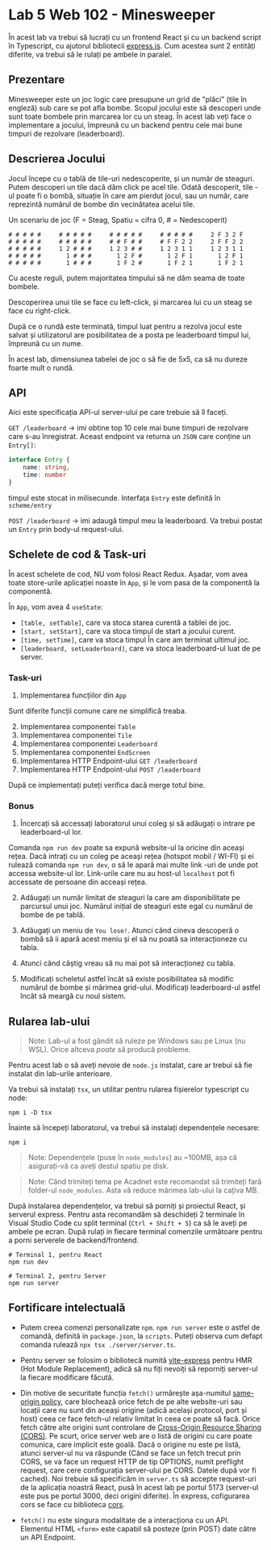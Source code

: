 # Lab 5 Web 102 - Minesweeper

În acest lab va trebui să lucrați cu un frontend React și cu un backend script în Typescript, cu ajutorul bibliotecii [express.js](https://expressjs.com/). Cum acestea sunt 2 entități diferite, va trebui să le rulați pe ambele in paralel.

## Prezentare

Minesweeper este un joc logic care presupune un grid de "plăci" (tile în engleză) sub care se pot afla bombe. Scopul jocului este să descoperi unde sunt toate bombele prin marcarea lor cu un steag.
În acest lab veți face o implementare a jocului, împreună cu un backend pentru cele mai bune timpuri de rezolvare (leaderboard).

## Descrierea Jocului

Jocul începe cu o tablă de tile-uri nedescoperite, și un număr de steaguri. Putem descoperi un tile dacă dăm click pe acel tile. Odată descoperit, tile - ul poate fi o bombă, situație în care am pierdut jocul, sau un număr, care reprezintă numărul de bombe din vecinătatea acelui tile.

Un scenariu de joc (F = Steag, Spatiu = cifra 0, # = Nedescoperit)
```
# # # # #     # # # # #     # # # # #     # # # # #     2 F 3 2 F
# # # # #     # # # # #     # # F # #     # F F 2 2     2 F F 2 2
# # # # #     1 2 # # #     1 2 3 # #     1 2 3 1 1     1 2 3 1 1
# # # # #       1 # # #       1 2 F #       1 2 F 1       1 2 F 1
# # # # #       1 # # #       1 F 2 #       1 F 2 1       1 F 2 1
```
Cu aceste reguli, putem majoritatea timpului să ne dăm seama de toate bombele.

Descoperirea unui tile se face cu left-click, și marcarea lui cu un steag se face cu right-click.

După ce o rundă este terminată, timpul luat pentru a rezolva jocul este salvat și utilizatorul are posibilitatea de a posta pe leaderboard timpul lui, împreună cu un nume.

În acest lab, dimensiunea tabelei de joc o să fie de 5x5, ca să nu dureze foarte mult o rundă.  

## API

Aici este specificația API-ul server-ului pe care trebuie să îl faceți.

`GET /leaderboard` -> imi obtine top 10 cele mai bune timpuri de rezolvare care s-au înregistrat. Aceast endpoint va returna un `JSON` care conține un `Entry[]`:

```ts
interface Entry {
    name: string,
    time: number
}
```
timpul este stocat in milisecunde. Interfața `Entry` este definită în `scheme/entry`

`POST /leaderboard` -> imi adaugă timpul meu la leaderboard. Va trebui postat un `Entry` prin body-ul request-ului.

## Schelete de cod & Task-uri

În acest schelete de cod, NU vom folosi React Redux. Așadar, vom avea toate store-urile aplicației noaste în `App`, și le vom pasa de la componentă la componentă.

În `App`, vom avea 4 `useState`:
- `[table, setTable]`, care va stoca starea curentă a tablei de joc.
- `[start, setStart]`, care va stoca timpul de start a jocului curent.
- `[time, setTime]`, care va stoca timpul În care am terminat ultimul joc.
- `[leaderboard, setLeaderboard]`, care va stoca leaderboard-ul luat de pe server.

### Task-uri
1. Implementarea funcțiilor din `App`

Sunt diferite funcții comune care ne simplifică treaba.

2. Implementarea componentei `Table`
3. Implementarea componentei `Tile`
4. Implementarea componentei `Leaderboard`
4. Implementarea componentei `EndScreen`
5. Implementarea HTTP Endpoint-ului `GET /leaderboard`
6. Implementarea HTTP Endpoint-ului `POST /leaderboard`

După ce implementați puteți verifica dacă merge totul bine.

### Bonus

1. Încercați să accessați laboratorul unui coleg și să adăugați o intrare pe leaderboard-ul lor.

Comanda `npm run dev` poate sa expună website-ul la oricine din aceași rețea. Dacă intrați cu un coleg pe aceași rețea (hotspot mobil / WI-FI) și ei rulează comanda `npm run dev`, o să le apară mai multe link -uri de unde pot accessa website-ul lor. Link-urile care nu au host-ul `localhost` pot fi accessate de persoane din acceași rețea.

2. Adăugați un număr limitat de steaguri la care am disponibilitate pe parcursul unui joc. Numărul inițial de steaguri este egal cu numărul de bombe de pe tablă.

3. Adăugați un meniu de `You lose!`. Atunci când cineva descoperă o bombă să ii apară acest meniu și el să nu poată sa interacționeze cu tabla.

4. Atunci când câștig vreau să nu mai pot să interacționez cu tabla.

5. Modificați scheletul astfel încât să existe posibilitatea să modific numărul de bombe și mărimea grid-ului. Modificați leaderboard-ul astfel încât să meargă cu noul sistem.

## Rularea lab-ului
> Note: Lab-ul a fost gândit să ruleze pe Windows sau pe Linux (nu WSL). Orice altceva *poate* să producă probleme.
>
Pentru acest lab o să aveți nevoie de `node.js` instalat, care ar trebui să fie instalat din lab-urile anterioare.


Va trebui să instalați `tsx`, un utilitar pentru rularea fișierelor typescript cu node:
```
npm i -D tsx
```


Înainte să începeți laboratorul, va trebui să instalați dependențele necesare:

```
npm i
```
> Note: Dependențele (puse în `node_modules`) au ~100MB, așa că asigurați-vă ca aveți destul spatiu pe disk.
>

> Note: Cănd trimiteți tema pe Acadnet este recomandat să trimiteți fară folder-ul `node_modules`. Asta vă reduce mărimea lab-ului la cațiva MB.
>

După instalarea dependențelor, va trebui să porniți și proiectul React, și serverul express. Pentru asta recomandăm să deschideți 2 terminale în Visual Studio Code cu split terminal (`Ctrl + Shift + 5`) ca să le aveți pe ambele pe ecran. După rulați in fiecare terminal comenzile următoare pentru a porni serverele de backend/frontend.

```
# Terminal 1, pentru React
npm run dev

# Terminal 2, pentru Server
npm run server
```

## Fortificare intelectuală

- Putem creea comenzi personalizate `npm`. `npm run server` este o astfel de comandă, definită in `package.json`, la `scripts`. 
Puteți observa cum defapt comanda rulează `npx tsx ./server/server.ts`.

- Pentru server se folosim o bibliotecă numită [vite-express](https://github.com/szymmis/vite-express) pentru HMR (Hot Module Replacement), adică să nu fiți nevoiți să reporniți server-ul la fiecare modificare făcută.

- Din motive de securitate funcția `fetch()` urmărește așa-numitul [same-origin policy](https://developer.mozilla.org/en-US/docs/Web/Security/Same-origin_policy), care blochează orice fetch de pe alte website-uri sau locații care nu sunt din aceași origine (adică același protocol, port și host) ceea ce face fetch-ul relativ limitat în ceea ce poate să facă. Orice fetch către alte origini sunt controlare de [Cross-Origin Resource Sharing (CORS)](https://developer.mozilla.org/en-US/docs/Web/HTTP/CORS). Pe scurt, orice server web are o listă de origini cu care poate comunica, care implicit este goală. Dacă o origine nu este pe listă, atunci server-ul nu va răspunde (Când se face un fetch trecut prin CORS, se va face un request HTTP de tip OPTIONS, numit preflight request, care cere configurația server-ului pe CORS. Datele după vor fi cached).  Noi trebuie să specificăm in `server.ts` să accepte request-uri de la aplicația noastră React, pusă în acest lab pe portul 5173 (server-ul este pus pe portul 3000, deci origini diferite). În express, cofigurarea cors se face cu biblioteca [cors](https://expressjs.com/en/resources/middleware/cors.html).

- `fetch()` nu este singura modalitate de a interacționa cu un API. Elementul HTML `<form>` este capabil să posteze (prin POST) date către un API Endpoint.